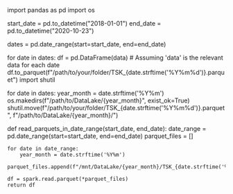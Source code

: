 import pandas as pd
import os

start_date = pd.to_datetime("2018-01-01")
end_date = pd.to_datetime("2020-10-23")

dates = pd.date_range(start=start_date, end=end_date)

for date in dates:
    df = pd.DataFrame(data)  # Assuming 'data' is the relevant data for each date
    df.to_parquet(f"/path/to/your/folder/TSK_{date.strftime('%Y%m%d')}.parquet")
import shutil

for date in dates:
    year_month = date.strftime('%Y%m')
    os.makedirs(f"/path/to/DataLake/{year_month}", exist_ok=True)
    shutil.move(f"/path/to/your/folder/TSK_{date.strftime('%Y%m%d')}.parquet", f"/path/to/DataLake/{year_month}/")

def read_parquets_in_date_range(start_date, end_date):
    date_range = pd.date_range(start=start_date, end=end_date)
    parquet_files = []
    
    for date in date_range:
        year_month = date.strftime('%Y%m')
        parquet_files.append(f"/mnt/DataLake/{year_month}/TSK_{date.strftime('%Y%m%d')}.parquet")
    
    df = spark.read.parquet(*parquet_files)
    return df

